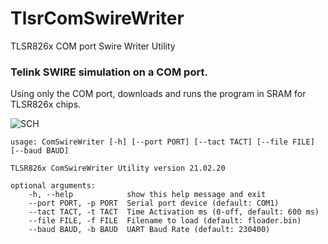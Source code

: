 # TlsrComSwireWriter
TLSR826x COM port Swire Writer Utility


### Telink SWIRE simulation on a COM port.

Using only the COM port, downloads and runs the program in SRAM for TLSR826x chips.

![SCH](https://github.com/pvvx/TlsrComSwireWriter/blob/master/schematicc.gif)


    usage: ComSwireWriter [-h] [--port PORT] [--tact TACT] [--file FILE] [--baud BAUD]
    
    TLSR826x ComSwireWriter Utility version 21.02.20
    
    optional arguments:
        -h, --help            show this help message and exit
        --port PORT, -p PORT  Serial port device (default: COM1)
        --tact TACT, -t TACT  Time Activation ms (0-off, default: 600 ms)
        --file FILE, -f FILE  Filename to load (default: floader.bin)
        --baud BAUD, -b BAUD  UART Baud Rate (default: 230400)
